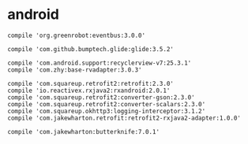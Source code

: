 # android


    compile 'org.greenrobot:eventbus:3.0.0'
    
    compile 'com.github.bumptech.glide:glide:3.5.2' 
    
    compile 'com.android.support:recyclerview-v7:25.3.1'
    compile 'com.zhy:base-rvadapter:3.0.3'   
    
    compile 'com.squareup.retrofit2:retrofit:2.3.0'
    compile 'io.reactivex.rxjava2:rxandroid:2.0.1'
    compile 'com.squareup.retrofit2:converter-gson:2.3.0'
    compile 'com.squareup.retrofit2:converter-scalars:2.3.0'
    compile 'com.squareup.okhttp3:logging-interceptor:3.1.2'
    compile 'com.jakewharton.retrofit:retrofit2-rxjava2-adapter:1.0.0'
    
    compile 'com.jakewharton:butterknife:7.0.1'
